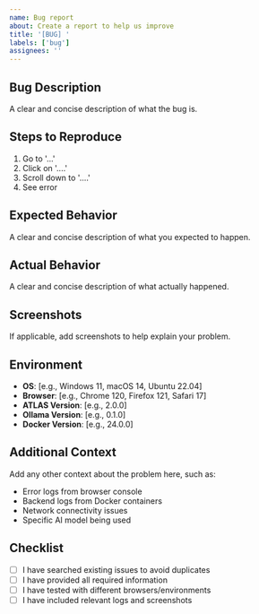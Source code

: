 ```yaml
---
name: Bug report
about: Create a report to help us improve
title: '[BUG] '
labels: ['bug']
assignees: ''
---
```


## Bug Description
A clear and concise description of what the bug is.

## Steps to Reproduce
1. Go to '...'
2. Click on '....'
3. Scroll down to '....'
4. See error

## Expected Behavior
A clear and concise description of what you expected to happen.

## Actual Behavior
A clear and concise description of what actually happened.

## Screenshots
If applicable, add screenshots to help explain your problem.

## Environment
- **OS**: [e.g., Windows 11, macOS 14, Ubuntu 22.04]
- **Browser**: [e.g., Chrome 120, Firefox 121, Safari 17]
- **ATLAS Version**: [e.g., 2.0.0]
- **Ollama Version**: [e.g., 0.1.0]
- **Docker Version**: [e.g., 24.0.0]

## Additional Context
Add any other context about the problem here, such as:
- Error logs from browser console
- Backend logs from Docker containers
- Network connectivity issues
- Specific AI model being used

## Checklist
- [ ] I have searched existing issues to avoid duplicates
- [ ] I have provided all required information
- [ ] I have tested with different browsers/environments
- [ ] I have included relevant logs and screenshots 